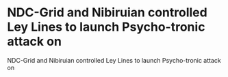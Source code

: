 # NDC-Grid and Nibiruian controlled Ley Lines to launch Psycho-tronic attack on

NDC-Grid and Nibiruian controlled Ley Lines to launch Psycho-tronic attack on